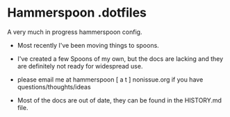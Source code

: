 # Hammerspoon .dotfiles

A very much in progress hammerspoon config. 

* Most recently I've been moving things to spoons. 
* I've created a few Spoons of my own, but the docs are lacking and they are definitely not ready for widespread use.
* please email me at hammerspoon [ a t ] nonissue.org if you have questions/thoughts/ideas

* Most of the docs are out of date, they can be found in the HISTORY.md file.
